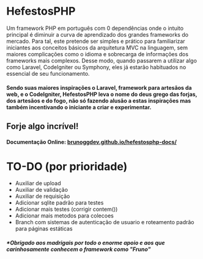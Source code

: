 # HefestosPHP
Um framework PHP em português com 0 dependências onde o intuito principal é diminuir a curva de aprendizado dos grandes frameworks do mercado. Para tal, este pretende ser simples e prático para familiarizar iniciantes aos conceitos básicos da arquitetura MVC na linguagem, sem maiores complicações como o idioma e sobrecarga de informações dos frameworks mais complexos. Desse modo, quando passarem a utilizar algo como Laravel, CodeIgniter ou Symphony, eles já estarão habituados no essencial de seu funcionamento.

#### Sendo suas maiores inspirações o Laravel, framework para artesãos da web, e o CodeIgniter, HefestosPHP leva o nome do deus grego das forjas, dos artesãos e do fogo, não só fazendo alusão a estas inspirações mas também incentivando o iniciante a criar e experimentar.

## Forje algo incrível!

#### Documentação Online: <a href="https://brunoggdev.github.io/hefestosphp-docs/" target="_blank">brunoggdev.github.io/hefestosphp-docs/</a>


# TO-DO (por prioridade)
   - Auxiliar de upload
   - Auxiliar de validação
   - Auxiliar de requisição
   - Adicionar sqlite padrão para testes
   - Adicionar mais testes (corrigir contem())
   - Adicionar mais metodos para colecoes
   - Branch com sistemas de autenticação de usuario e roteamento padrão para páginas estáticas



##### *Obrigado aos madrigais por todo o enorme apoio e aos que carinhosamente conhecem o framework como "Fruno"
